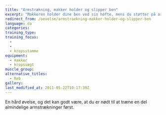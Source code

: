 ```yaml
---
title: "Armstrækning, makker holder og slipper ben"
excerpt: "Makkeren holder dine ben ved sin hofte, mens du støtter på armene på jorden. Så begynder du at lave armstrækninger. En gang imellem slipper makkeren et af dine ben, og din opgave er at fastholde spændingen i kroppen."
redirect_from: /oevelse/armstraekning-makker-holder-og-slipper-ben
language: da
categories:
training_type: 
training_focus: 
  - 
  - 
  - kropsstamme
equipment:
  - makker
  - kropsvægt
muscle_group:
alternative_titles:
  - Reb
gallery:
last_modified_at: 2011-05-22T10:17:39Z
---
```


En hård øvelse, og det kan godt være, at du er nødt til at træne en del almindelige armstrækninger først.
